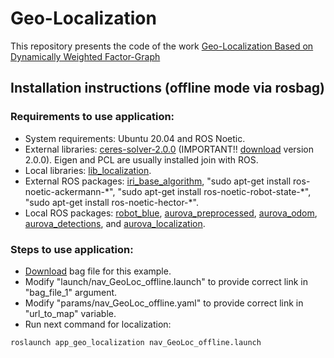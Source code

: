# Geo-Localization
This repository presents the code of the work [Geo-Localization Based on Dynamically Weighted Factor-Graph](https://aurova-projects.github.io/geo-localization_weighted/)

## Installation instructions (offline mode via rosbag)

### Requirements to use application:

- System requirements: Ubuntu 20.04 and ROS Noetic.
- External libraries: [ceres-solver-2.0.0](http://ceres-solver.org/installation.html) (IMPORTANT!! [download](https://drive.google.com/file/d/1acZtn_jaHfj2BVgwaDnQH2Lz-7022F1-/view?usp=share_link) version 2.0.0). Eigen and PCL are usually installed join with ROS.
- Local libraries: [lib_localization](https://github.com/AUROVA-LAB/lib_localization).
- External ROS packages: [iri_base_algorithm](https://gitlab.iri.upc.edu/labrobotica/ros/iri_core/iri_base_algorithm), "sudo apt-get install ros-noetic-ackermann-\*", "sudo apt-get install ros-noetic-robot-state-\*", "sudo apt-get install ros-noetic-hector-\*".
- Local ROS packages: [robot_blue](https://github.com/AUROVA-LAB/robot_blue), [aurova_preprocessed](https://github.com/AUROVA-LAB/aurova_preprocessed), [aurova_odom](https://github.com/AUROVA-LAB/aurova_odom), [aurova_detections](https://github.com/AUROVA-LAB/aurova_localization), and [aurova_localization](https://github.com/AUROVA-LAB/aurova_detections).

### Steps to use application:

- [Download](https://drive.google.com/file/d/1gHVI_dm_issXLnWmB-YW3GMwJ1N8QOri/view?usp=share_link) bag file for this example.
- Modify "launch/nav_GeoLoc_offline.launch" to provide correct link in "bag_file_1" argument.
- Modify "params/nav_GeoLoc_offline.yaml" to provide correct link in "url_to_map" variable.
- Run next command for localization:

```shell
roslaunch app_geo_localization nav_GeoLoc_offline.launch
```


